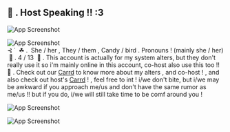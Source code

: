 

## 🎤 . Host Speaking !! :3

![App Screenshot](https://i.pinimg.com/originals/c5/2b/31/c52b31b4b3b743383a7a50e6c352b7a5.png)

![App Screenshot](https://64.media.tumblr.com/9f7a24fa5069b44c560c975d85c66847/9e50215eb404bc61-4f/s2048x3072/83ae654d3a8f3220ddd29d87854c7911e82e1dc9.pnj)
  ‎                                                                                                                                                                                                                      
                ‎   ⊰ ˙  ‎ ☘ .  ‎ She / her , They / them , Candy / bird . Pronouns ! (mainly she / her)
     ‎      🌱 . 4 / 13 
 ‎   🌿 . This account is actually for my system alters, but they don't really use it so i'm mainly online in this account, co-host also use this too !!
🌲 . Check out our [Carrd](https://rainbowconstellationsys.carrd.co) to know more about my alters , and co-host ! , and also check out host's [Carrd](https://sillysintromelaniethemed.carrd.co) ! , feel free to int ! i/we don't bite, but i/we may be awkward if you approach me/us and don't have the same rumor as me/us !! but if you do, i/we will still take time to be comf around you !

![App Screenshot](https://64.media.tumblr.com/845a4672f4fa30a0d788bb5e7a5ee075/9e50215eb404bc61-4e/s2048x3072/1f2a421a43bb586db131d4aca75d71982c2f4655.pnj)
 
![App Screenshot](https://i.pinimg.com/564x/26/3e/13/263e132c2b719fd8ee574ba5836952a5.jpg)
